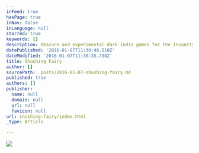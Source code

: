 ```yaml
---
inFeed: true
hasPage: true
inNav: false
inLanguage: null
starred: true
keywords: []
description: Obscure and experimental dark indie games for the Insanity of Mind
datePublished: '2016-01-07T11:30:48.510Z'
dateModified: '2016-01-07T11:30:35.738Z'
title: Shushing Fairy
author: []
sourcePath: _posts/2016-01-07-shushing-fairy.md
published: true
authors: []
publisher:
  name: null
  domain: null
  url: null
  favicon: null
url: shushing-fairy/index.html
_type: Article

---
```

![](https://the-grid-user-content.s3-us-west-2.amazonaws.com/85fbd180-ff38-4838-8b04-b33f9ebcffe7.png)